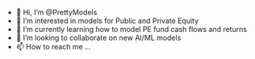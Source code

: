 - 👋 Hi, I’m @PrettyModels
- 👀 I’m interested in models for Public and Private Equity
- 🌱 I’m currently learning how to model PE fund cash flows and returns
- 💞️ I’m looking to collaborate on new AI/ML models
- 📫 How to reach me ...

<!---
PrettyModels/PrettyModels is a ✨ special ✨ repository because its `README.md` (this file) appears on your GitHub profile.
You can click the Preview link to take a look at your changes.
--->
